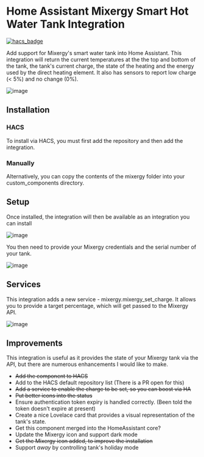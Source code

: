 # Home Assistant Mixergy Smart Hot Water Tank Integration

[![hacs_badge](https://img.shields.io/badge/HACS-Custom-41BDF5.svg?style=for-the-badge)](https://github.com/hacs/integration)

Add support for Mixergy's smart water tank into Home Assistant. This integration will return the current temperatures at the the top and bottom of the tank, the tank's current charge, the state of the heating and the energy used by the direct heating element. It also has sensors to report low charge (< 5%) and no change (0%).

![image](https://user-images.githubusercontent.com/302741/130429951-3d47f5c1-39e7-40c7-a160-006615383735.png)

## Installation

### HACS

To install via HACS, you must first add the repository and then add the integration.

### Manually

Alternatively, you can copy the contents of the mixergy folder into your custom_components directory.

## Setup

Once installed, the integration will then be available as an integration you can install

![image](https://user-images.githubusercontent.com/302741/130430354-cbe935cc-fa55-4cec-bcb2-333409e7ebdd.png)

You then need to provide your Mixergy credentials and the serial number of your tank. 

![image](https://user-images.githubusercontent.com/302741/130430401-7499d0f8-872c-4062-a743-49d5fd686fcd.png)

## Services

This integration adds a new service - mixergy.mixergy_set_charge. It allows you to provide a target percentage, which will get passed to the Mixergy API.

![image](https://user-images.githubusercontent.com/302741/134326151-7e1583fe-f3b7-482f-82ab-016f2f662cb6.png)

## Improvements

This integration is useful as it provides the state of your Mixergy tank via the API, but there are numerous enhancements I would like to make.

* ~~Add the component to HACS~~
* Add to the HACS default repository list (There is a PR open for this)
* ~~Add a service to enable the charge to be set, so you can boost via HA~~
* ~~Put better icons into the status~~
* Ensure authentication token expiry is handled correctly. (Been told the token doesn't expire at present)
* Create a nice Lovelace card that provides a visual representation of the tank's state.
* Get this component merged into the HomeAssistant core?
* Update the Mixergy icon and support dark mode
* ~~Get the Mixergy icon added, to improve the installation~~
* Support *away* by controlling tank's holiday mode


